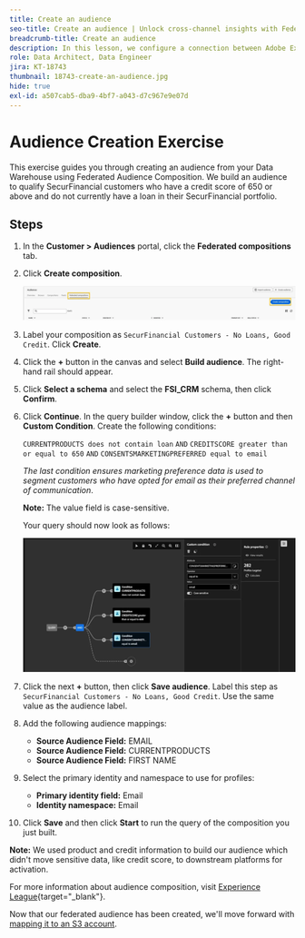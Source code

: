 ```yaml
---
title: Create an audience
seo-title: Create an audience | Unlock cross-channel insights with Federated Audience Composition
breadcrumb-title: Create an audience
description: In this lesson, we configure a connection between Adobe Experience Platform and your enterprise Data Warehouse to enable Federated Audience Composition.
role: Data Architect, Data Engineer
jira: KT-18743
thumbnail: 18743-create-an-audience.jpg
hide: true
exl-id: a507cab5-dba9-4bf7-a043-d7c967e9e07d
---
```

# Audience Creation Exercise

This exercise guides you through creating an audience from your Data Warehouse using Federated Audience Composition. We build an audience to qualify SecurFinancial customers who have a credit score of 650 or above and do not currently have a loan in their SecurFinancial portfolio.

## Steps

1. In the **Customer > Audiences** portal, click the **Federated compositions** tab.
2. Click **Create composition**.

   ![create-composition](assets/create-composition.png)
   
3. Label your composition as `SecurFinancial Customers - No Loans, Good Credit`. Click **Create**.

4. Click the **+** button in the canvas and select **Build audience**. The right-hand rail should appear.

5. Click **Select a schema** and select the **FSI_CRM** schema, then click **Confirm**.

6. Click **Continue**. In the query builder window, click the **+** button and then **Custom Condition**. Create the following conditions:

   `CURRENTPRODUCTS does not contain loan`
   `AND`
   `CREDITSCORE greater than or equal to 650`
   `AND`
   `CONSENTSMARKETINGPREFERRED equal to email`

   *The last condition ensures marketing preference data is used to segment customers who have opted for email as their preferred channel of communication*.
   
   **Note:** The value field is case-sensitive.

   Your query should now look as follows:

   ![query-builder](assets/query-builder.png)

7. Click the next **+** button, then click **Save audience**. Label this step as `SecurFinancial Customers - No Loans, Good Credit`. Use the same value as the audience label.

8. Add the following audience mappings:

   - **Source Audience Field:** EMAIL
   - **Source Audience Field:** CURRENTPRODUCTS
   - **Source Audience Field:** FIRST NAME

9. Select the primary identity and namespace to use for profiles:

   - **Primary identity field:** Email
   - **Identity namespace:** Email
   
10. Click **Save** and then click **Start** to run the query of the composition you just built.

**Note:** We used product and credit information to build our audience which didn't move sensitive data, like credit score, to downstream platforms for activation.

For more information about audience composition, visit [Experience League](https://experienceleague.adobe.com/en/docs/federated-audience-composition/using/compositions/create-composition/create-composition){target="_blank"}.

Now that our federated audience has been created, we'll move forward with [mapping it to an S3 account](map-federated-audience-to-s3.md).
